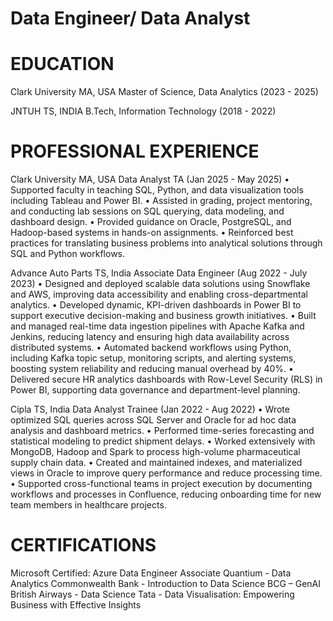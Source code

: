 # Data Engineer/ Data Analyst

# EDUCATION
Clark University	MA, USA
Master of Science, Data Analytics	(2023 - 2025)

JNTUH	TS, INDIA
B.Tech, Information Technology	(2018 - 2022)

# PROFESSIONAL EXPERIENCE
Clark University	MA, USA
Data Analyst TA	(Jan 2025 - May 2025)
•	Supported faculty in teaching SQL, Python, and data visualization tools including Tableau and Power BI.
•	Assisted in grading, project mentoring, and conducting lab sessions on SQL querying, data modeling, and dashboard design.
•	Provided guidance on Oracle, PostgreSQL, and Hadoop-based systems in hands-on assignments.
•	Reinforced best practices for translating business problems into analytical solutions through SQL and Python workflows.

Advance Auto Parts	TS, India
Associate Data Engineer	(Aug 2022 - July 2023)
•	Designed and deployed scalable data solutions using Snowflake and AWS, improving data accessibility and enabling cross-departmental analytics.
•	Developed dynamic, KPI-driven dashboards in Power BI to support executive decision-making and business growth initiatives.
•	Built and managed real-time data ingestion pipelines with Apache Kafka and Jenkins, reducing latency and ensuring high data availability across distributed systems.
•	Automated backend workflows using Python, including Kafka topic setup, monitoring scripts, and alerting systems, boosting system reliability and reducing manual overhead by 40%.
•	Delivered secure HR analytics dashboards with Row-Level Security (RLS) in Power BI, supporting data governance and department-level planning.

Cipla	TS, India
Data Analyst Trainee	(Jan 2022 - Aug 2022)
•	Wrote optimized SQL queries across SQL Server and Oracle for ad hoc data analysis and dashboard metrics.
•	Performed time-series forecasting and statistical modeling to predict shipment delays.
•	Worked extensively with MongoDB, Hadoop and Spark to process high-volume pharmaceutical supply chain data.
•	Created and maintained indexes, and materialized views in Oracle to improve query performance and reduce processing time.
•	Supported cross-functional teams in project execution by documenting workflows and processes in Confluence, reducing onboarding time for new team members in healthcare projects.

# CERTIFICATIONS
Microsoft Certified: Azure Data Engineer Associate 
Quantium - Data Analytics
Commonwealth Bank - Introduction to Data Science
BCG – GenAI 
British Airways - Data Science
Tata - Data Visualisation: Empowering Business with Effective Insights 

